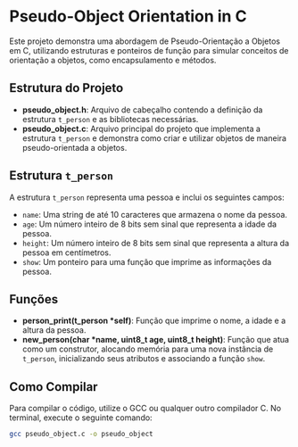 # Pseudo-Object Orientation in C

Este projeto demonstra uma abordagem de Pseudo-Orientação a Objetos em C, utilizando estruturas e ponteiros de função para simular conceitos de orientação a objetos, como encapsulamento e métodos.

## Estrutura do Projeto

- **pseudo_object.h**: Arquivo de cabeçalho contendo a definição da estrutura `t_person` e as bibliotecas necessárias.
- **pseudo_object.c**: Arquivo principal do projeto que implementa a estrutura `t_person` e demonstra como criar e utilizar objetos de maneira pseudo-orientada a objetos.

## Estrutura `t_person`

A estrutura `t_person` representa uma pessoa e inclui os seguintes campos:

- `name`: Uma string de até 10 caracteres que armazena o nome da pessoa.
- `age`: Um número inteiro de 8 bits sem sinal que representa a idade da pessoa.
- `height`: Um número inteiro de 8 bits sem sinal que representa a altura da pessoa em centímetros.
- `show`: Um ponteiro para uma função que imprime as informações da pessoa.

## Funções

- **person_print(t_person *self)**: Função que imprime o nome, a idade e a altura da pessoa.
- **new_person(char *name, uint8_t age, uint8_t height)**: Função que atua como um construtor, alocando memória para uma nova instância de `t_person`, inicializando seus atributos e associando a função `show`.

## Como Compilar

Para compilar o código, utilize o GCC ou qualquer outro compilador C. No terminal, execute o seguinte comando:

```bash
gcc pseudo_object.c -o pseudo_object
```
